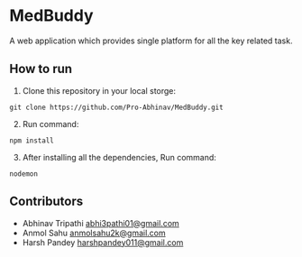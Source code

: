 # MedBuddy
A web application which provides single platform for all the key related task. 

## How to run

1. Clone this repository in your local storge:

```
git clone https://github.com/Pro-Abhinav/MedBuddy.git
```
2. Run command: 
```
npm install
```
3. After installing all the dependencies, Run command: 
```
nodemon
```

## Contributors
- Abhinav Tripathi  abhi3pathi01@gmail.com  
- Anmol Sahu  anmolsahu2k@gmail.com  
- Harsh Pandey  harshpandey011@gmail.com  
